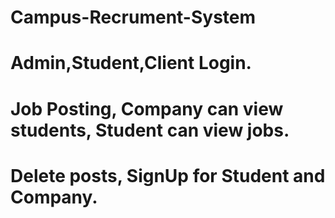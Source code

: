 # Campus-Recrument-System
# Admin,Student,Client Login.
# Job Posting, Company can view students, Student can view jobs.
# Delete posts, SignUp for Student and Company.

